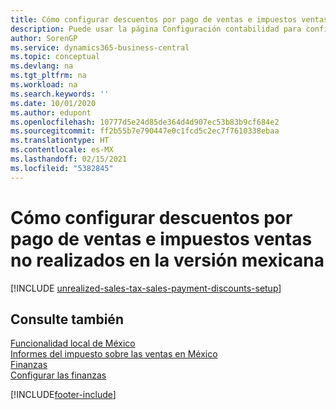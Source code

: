 ```yaml
---
title: Cómo configurar descuentos por pago de ventas e impuestos ventas no realizados [MX]
description: Puede usar la página Configuración contabilidad para configurar el impuesto de las ventas no realizado en la versión mexicana. También puede configurar importes máximos de corrección para limitar los importes de corrección de impuestos que se introducen en concepto de ventas y compras. Esto le permite sobrescribir el impuesto calculado cuando existen diferencias de redondeo entre lo calculado en el pedido de compra y lo calculado en la factura de compra del proveedor.
author: SorenGP
ms.service: dynamics365-business-central
ms.topic: conceptual
ms.devlang: na
ms.tgt_pltfrm: na
ms.workload: na
ms.search.keywords: ''
ms.date: 10/01/2020
ms.author: edupont
ms.openlocfilehash: 10777d5e24d85de364d4d907ec53b83b9cf684e2
ms.sourcegitcommit: ff2b55b7e790447e0c1fcd5c2ec7f7610338ebaa
ms.translationtype: HT
ms.contentlocale: es-MX
ms.lasthandoff: 02/15/2021
ms.locfileid: "5382845"
---
```

# <a name="set-up-unrealized-sales-tax-and-sales-payment-discounts-in-the-mexican-version"></a>Cómo configurar descuentos por pago de ventas e impuestos ventas no realizados en la versión mexicana

[!INCLUDE [unrealized-sales-tax-sales-payment-discounts-setup](../includes/CAMXUS/unrealized-sales-tax-sales-payment-discounts-setup.md)]

## <a name="see-also"></a>Consulte también

[Funcionalidad local de México](mexico-local-functionality.md)  
[Informes del impuesto sobre las ventas en México](mexico-sales-tax.md)  
[Finanzas](../../finance.md)  
[Configurar las finanzas](../../finance.md)  


[!INCLUDE[footer-include](../../includes/footer-banner.md)]